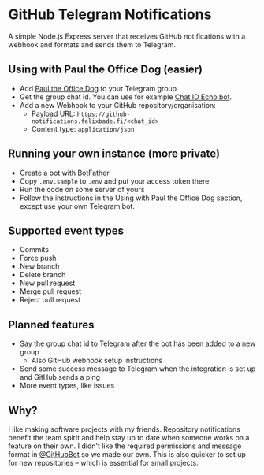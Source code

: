 # GitHub Telegram Notifications
A simple Node.js Express server that receives GitHub notifications with a webhook and formats and sends them to Telegram.

## Using with Paul the Office Dog (easier)
- Add [Paul the Office Dog](https://t.me/PaulTheOfficeDogBot) to your Telegram group
- Get the group chat id. You can use for example [Chat ID Echo bot](https://t.me/chatid_echo_bot).
- Add a new Webhook to your GitHub repository/organisation:
  - Payload URL: `https://github-notifications.felixbade.fi/<chat_id>`
  - Content type: `application/json`
  
## Running your own instance (more private)
- Create a bot with [BotFather](https://t.me/BotFather)
- Copy `.env.sample` to `.env` and put your access token there
- Run the code on some server of yours
- Follow the instructions in the Using with Paul the Office Dog section, except use your own Telegram bot.

## Supported event types
- Commits
- Force push
- New branch
- Delete branch
- New pull request
- Merge pull request
- Reject pull request

## Planned features
- Say the group chat id to Telegram after the bot has been added to a new group
  - Also GitHub webhook setup instructions
- Send some success message to Telegram when the integration is set up and GitHub sends a ping
- More event types, like issues

## Why?
I like making software projects with my friends. Repository notifications benefit the team spirit and help stay up to date when someone works on a feature on their own. I didn't like the required permissions and message format in [@GitHubBot](https://t.me/GitHubBot) so we made our own. This is also quicker to set up for new repositories – which is essential for small projects.
